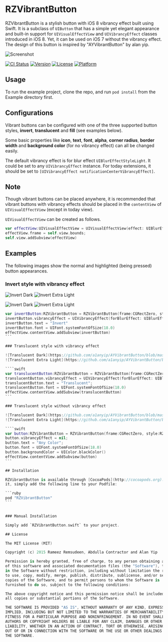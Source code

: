 RZVibrantButton
===============

RZVibrantButton is a stylish button with iOS 8 vibrancy effect built using Swift. It is a subclass of `UIButton` that has a simple yet elegant appearance and built-in support for `UIVisualEffectView` and `UIVibrancyEffect` classes introduced in iOS 8. Yet, it can be used on iOS 7 without the vibrancy effect. The design of this button is inspired by "AYVibrantButton" by alan yip.

![Screenshot](https://github.com/a1anyip/AYVibrantButton/blob/master/Readme/screenshot.png?raw=true)

[![CI Status](http://img.shields.io/travis/remzr7/RZVibrantButton.svg?style=flat)](https://travis-ci.org/remzr7/RZVibrantButton)
[![Version](https://img.shields.io/cocoapods/v/RZVibrantButton.svg?style=flat)](http://cocoapods.org/pods/RZVibrantButton)
[![License](https://img.shields.io/cocoapods/l/RZVibrantButton.svg?style=flat)](http://cocoapods.org/pods/RZVibrantButton)
[![Platform](https://img.shields.io/cocoapods/p/RZVibrantButton.svg?style=flat)](http://cocoapods.org/pods/RZVibrantButton)

## Usage

To run the example project, clone the repo, and run `pod install` from the Example directory first.

## Configurations

Vibrant buttons can be configured with one of the three supported button styles, **invert**, **translucent** and **fill** (see examples below).

Some basic properties like **icon**, **text**, **font**, **alpha**, **corner radius**, **border width** and **background color** (for no vibrancy effect) can all be changed easily.

The default vibrancy effect is for blur effect `UIBlurEffectStyleLight`. It could be set to any `UIVibrancyEffect` instance. For today extensions, it should be set to `[UIVibrancyEffect notificationCenterVibrancyEffect]`.

## Note

Though vibrant buttons can be placed anywhere, it is recommended that vibrant buttons with vibrancy effects should be placed in the `contentView` of `UIVisualEffectView` (except in today view).

`UIVisualEffectView` can be created as follows.

```swift
var effectView:UIVisualEffectView = UIVisualEffectView(effect: UIBlurEffect(style: UIBlurEffectStyle.ExtraLight))
effectView.frame = self.view.bounds;
self.view.addSubview(effectView)
```

## Examples

The following images show the normal and highlighted (being pressed) button appearances.

### Invert style with vibrancy effect

![Invert Dark](https://github.com/a1anyip/AYVibrantButton/blob/master/Readme/invert2-dark.gif?raw=true)
![Invert Extra Light](https://github.com/a1anyip/AYVibrantButton/blob/master/Readme/invert2-extralight.gif?raw=true)

![Invert Dark](https://github.com/a1anyip/AYVibrantButton/blob/master/Readme/invert-dark.gif?raw=true)
![Invert Extra Light](https://github.com/a1anyip/AYVibrantButton/blob/master/Readme/invert-extralight.gif?raw=true)

````swift
var invertButton:RZVibrantButton = RZVibrantButton(frame:CGRectZero, style:RZVibrantButtonStyle.Invert)
invertButton.vibrancyEffect = UIVibrancyEffect(forBlurEffect: UIBlurEffect(style: UIBlurEffectStyle.ExtraLight))
invertButton.text = "Invert"
invertButton.font = UIFont.systemFontOfSize(18.0)
effectView.contentView.addSubview(invertButton)
```

### Translucent style with vibrancy effect

![Translucent Dark](https://github.com/a1anyip/AYVibrantButton/blob/master/Readme/translucent-dark.gif?raw=true)
![Translucent Extra Light](https://github.com/a1anyip/AYVibrantButton/blob/master/Readme/translucent-extralight.gif?raw=true)

````swift
var translucentButton:RZVibrantButton = RZVibrantButton(frame:CGRectZero, style:RZVibrantButtonStyle.Translucent)
translucentButton.vibrancyEffect = UIVibrancyEffect(forBlurEffect: UIBlurEffect(style: UIBlurEffectStyle.ExtraLight))
translucentButton.text = "Translucent";
translucentButton.font = UIFont.systemFontOfSize(18.0)
effectView.contentView.addSubview(translucentButton)
```

### Translucent style without vibrancy effect

![Translucent Dark](https://github.com/a1anyip/AYVibrantButton/blob/master/Readme/anycolor-dark.gif?raw=true)
![Translucent Extra Light](https://github.com/a1anyip/AYVibrantButton/blob/master/Readme/anycolor-extralight.gif?raw=true)

````swift
var button:RZVibrantButton = RZVibrantButton(frame:CGRectZero, style:RZVibrantButtonStyle.Translucent)
button.vibrancyEffect = nil;
button.text = "Any Color";
button.font = UIFont.systemFontOfSize(18.0)
button.backgroundColor = UIColor.blackColor()
effectView.contentView.addSubview(button)
```

## Installation

RZVibrantButton is available through [CocoaPods](http://cocoapods.org). To install
it, simply add the following line to your Podfile:

```ruby
pod "RZVibrantButton"
```


### Manual Installation

Simply add `RZVibrantButton.swift` to your project.

## License

The MIT License (MIT)

Copyright (c) 2015 Rameez Remsudeen, Abdulla Contractor and Alan Yip

Permission is hereby granted, free of charge, to any person obtaining a copy
of this software and associated documentation files (the "Software"), to deal
in the Software without restriction, including without limitation the rights
to use, copy, modify, merge, publish, distribute, sublicense, and/or sell
copies of the Software, and to permit persons to whom the Software is
furnished to do so, subject to the following conditions:

The above copyright notice and this permission notice shall be included in
all copies or substantial portions of the Software.

THE SOFTWARE IS PROVIDED "AS IS", WITHOUT WARRANTY OF ANY KIND, EXPRESS OR
IMPLIED, INCLUDING BUT NOT LIMITED TO THE WARRANTIES OF MERCHANTABILITY,
FITNESS FOR A PARTICULAR PURPOSE AND NONINFRINGEMENT. IN NO EVENT SHALL THE
AUTHORS OR COPYRIGHT HOLDERS BE LIABLE FOR ANY CLAIM, DAMAGES OR OTHER
LIABILITY, WHETHER IN AN ACTION OF CONTRACT, TORT OR OTHERWISE, ARISING FROM,
OUT OF OR IN CONNECTION WITH THE SOFTWARE OR THE USE OR OTHER DEALINGS IN
THE SOFTWARE.
